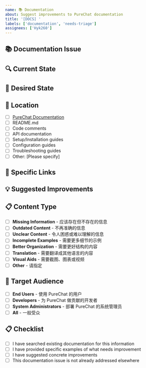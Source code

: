 ```yaml
---
name: 📚 Documentation
about: Suggest improvements to PureChat documentation
title: '[DOCS] '
labels: ['documentation', 'needs-triage']
assignees: ['Hyk260']
---
```


## 📚 Documentation Issue
<!-- 请清晰简洁地描述文档问题或需要的改进 -->

## 🔍 Current State
<!-- 描述当前文档说了什么或没有说什么 -->

## 🎯 Desired State
<!-- 描述文档应该说什么或包含什么 -->

## 📍 Location
<!-- 这个文档问题位于哪里？ -->
- [ ] [PureChat Documentation](https://docs.purechat.cn)
- [ ] README.md
- [ ] Code comments
- [ ] API documentation
- [ ] Setup/Installation guides
- [ ] Configuration guides
- [ ] Troubleshooting guides
- [ ] Other: [Please specify]

## 🔗 Specific Links
<!-- 如果适用，提供需要改进的文档的具体链接 -->

## 💡 Suggested Improvements
<!-- 描述您希望看到的具体改进 -->

## 📋 Content Type
<!-- 需要什么类型的内容？ -->
- [ ] **Missing Information** - 应该存在但不存在的信息
- [ ] **Outdated Content** - 不再准确的信息
- [ ] **Unclear Content** - 令人困惑或难以理解的信息
- [ ] **Incomplete Examples** - 需要更多细节的示例
- [ ] **Better Organization** - 需要更好结构的内容
- [ ] **Translation** - 需要翻译成其他语言的内容
- [ ] **Visual Aids** - 需要截图、图表或视频
- [ ] **Other** - 请指定

## 🎯 Target Audience
<!-- 这个文档的目标受众是谁？ -->
- [ ] **End Users** - 使用 PureChat 的用户
- [ ] **Developers** - 为 PureChat 做贡献的开发者
- [ ] **System Administrators** - 部署 PureChat 的系统管理员
- [ ] **All** - 一般受众

## 📋 Checklist
<!-- 检查清单 -->
- [ ] I have searched existing documentation for this information
- [ ] I have provided specific examples of what needs improvement
- [ ] I have suggested concrete improvements
- [ ] This documentation issue is not already addressed elsewhere 